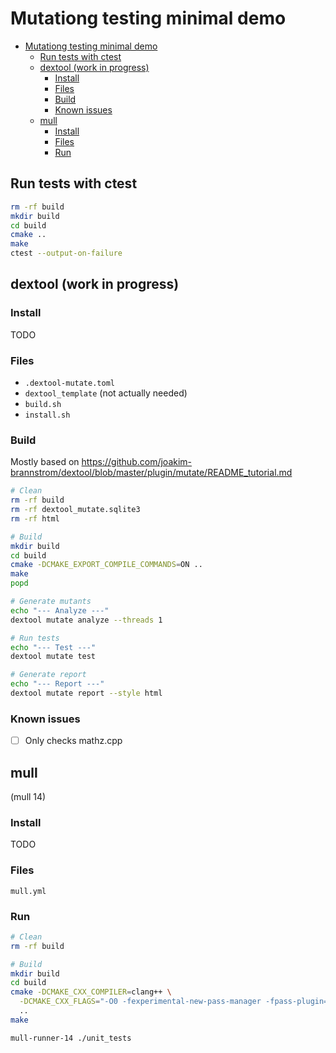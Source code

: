 # Mutationg testing minimal demo

- [Mutationg testing minimal demo](#mutationg-testing-minimal-demo)
  - [Run tests with ctest](#run-tests-with-ctest)
  - [dextool (work in progress)](#dextool-work-in-progress)
    - [Install](#install)
    - [Files](#files)
    - [Build](#build)
    - [Known issues](#known-issues)
  - [mull](#mull)
    - [Install](#install-1)
    - [Files](#files-1)
    - [Run](#run)

## Run tests with ctest

```bash
rm -rf build
mkdir build
cd build
cmake ..
make
ctest --output-on-failure
```

## dextool (work in progress)

### Install

TODO

### Files

- `.dextool-mutate.toml`
- `dextool_template` (not actually needed)
- `build.sh`
- `install.sh`

### Build

Mostly based on https://github.com/joakim-brannstrom/dextool/blob/master/plugin/mutate/README_tutorial.md

```bash
# Clean
rm -rf build
rm -rf dextool_mutate.sqlite3
rm -rf html

# Build
mkdir build
cd build
cmake -DCMAKE_EXPORT_COMPILE_COMMANDS=ON ..
make
popd

# Generate mutants
echo "--- Analyze ---"
dextool mutate analyze --threads 1

# Run tests
echo "--- Test ---"
dextool mutate test

# Generate report
echo "--- Report ---"
dextool mutate report --style html
```

### Known issues

- [ ] Only checks mathz.cpp

## mull

(mull 14)

### Install

TODO

### Files

`mull.yml`

### Run

```bash
# Clean
rm -rf build

# Build
mkdir build
cd build
cmake -DCMAKE_CXX_COMPILER=clang++ \
  -DCMAKE_CXX_FLAGS="-O0 -fexperimental-new-pass-manager -fpass-plugin=/usr/lib/mull-ir-frontend-14 -g -grecord-command-line -stdlib=libc++" \
  ..
make

mull-runner-14 ./unit_tests
```
